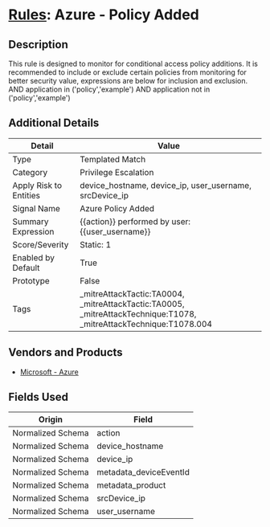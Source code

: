 # [Rules](README.md): Azure - Policy Added

## Description
This rule is designed to monitor for conditional access policy additions. It is recommended to include or exclude certain policies from monitoring for better security value, expressions are below for inclusion and exclusion.   AND application in ('policy','example')   AND application not in ('policy','example')

## Additional Details
|Detail|Value|
|----|----|
|Type|Templated Match|
|Category|Privilege Escalation|
|Apply Risk to Entities|device_hostname, device_ip, user_username, srcDevice_ip|
|Signal Name|Azure Policy Added|
|Summary Expression|{{action}} performed by user: {{user_username}}|
|Score/Severity|Static: 1|
|Enabled by Default|True|
|Prototype|False|
|Tags|_mitreAttackTactic:TA0004, _mitreAttackTactic:TA0005, _mitreAttackTechnique:T1078, _mitreAttackTechnique:T1078.004|
## Vendors and Products
- [Microsoft - Azure](../products/a1225af5-e778-4068-a9a2-47da93d1ff24.md)


## Fields Used

|Origin|Field|
|----|----|
|Normalized Schema|action|
|Normalized Schema|device_hostname|
|Normalized Schema|device_ip|
|Normalized Schema|metadata_deviceEventId|
|Normalized Schema|metadata_product|
|Normalized Schema|srcDevice_ip|
|Normalized Schema|user_username|


